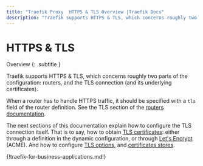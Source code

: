 ```yaml
---
title: "Traefik Proxy  HTTPS & TLS Overview |Traefik Docs"
description: "Traefik supports HTTPS & TLS, which concerns roughly two parts of the configuration: routers, and the TLS connection. Read the documentation to learn more."
---
```


# HTTPS & TLS

Overview
{: .subtitle }

Traefik supports HTTPS & TLS, which concerns roughly two parts of the configuration:
routers, and the TLS connection (and its underlying certificates).

When a router has to handle HTTPS traffic,
it should be specified with a `tls` field of the router definition.
See the TLS section of the [routers documentation](../routing/routers/index.md#tls).

The next sections of this documentation explain how to configure the TLS connection itself.
That is to say, how to obtain [TLS certificates](./tls.md#certificates-definition):
either through a definition in the dynamic configuration, or through [Let's Encrypt](./acme.md) (ACME).
And how to configure [TLS options](./tls.md#tls-options), and [certificates stores](./tls.md#certificates-stores).

{!traefik-for-business-applications.md!}
